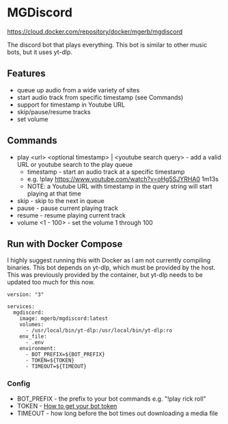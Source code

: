 # MGDiscord
https://cloud.docker.com/repository/docker/mgerb/mgdiscord

The discord bot that plays everything. This bot is similar to other music bots, but it uses yt-dlp.

## Features

- queue up audio from a wide variety of sites
- start audio track from specific timestamp (see Commands)
- support for timestamp in Youtube URL
- skip/pause/resume tracks
- set volume

## Commands

- play \<url\> \<optional timestamp\> | \<youtube search query\> - add a valid URL or youtube search to the play queue
  - timestamp - start an audio track at a specific timestamp
  - e.g. !play https://www.youtube.com/watch?v=oHg5SJYRHA0 1m13s
  - NOTE: a Youtube URL with timestamp in the query string will start playing at that time
- skip - skip to the next in queue
- pause - pause current playing track
- resume - resume playing current track
- volume \<1 - 100\> - set the volume 1 through 100


## Run with Docker Compose

I highly suggest running this with Docker as I am not currently compiling binaries.
This bot depends on yt-dlp, which must be provided by the host. This was previously
provided by the container, but yt-dlp needs to be updated too much for this now.

```
version: "3"

services:
  mgdiscord:
    image: mgerb/mgdiscord:latest
    volumes:
      - /usr/local/bin/yt-dlp:/usr/local/bin/yt-dlp:ro
    env_file:
      - .env
    environment:
      - BOT_PREFIX=${BOT_PREFIX}
      - TOKEN=${TOKEN}
      - TIMEOUT=${TIMEOUT}
```

### Config

- BOT_PREFIX - the prefix to your bot commands e.g. "!play rick roll"
- TOKEN - [How to get your bot token](https://github.com/reactiflux/discord-irc/wiki/Creating-a-discord-bot-&-getting-a-token)
- TIMEOUT - how long before the bot times out downloading a media file
